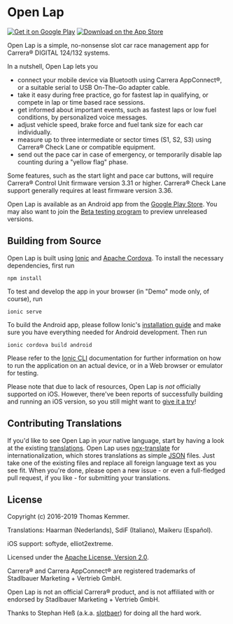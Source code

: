 Open Lap
========================================================================

[![Get it on Google Play](https://developer.android.com/images/brand/en_generic_rgb_wo_45.png)](https://play.google.com/store/apps/details?id=at.co.kemmer.openlap)
[![Download on the App Store](https://linkmaker.itunes.apple.com/en-us/badge-lrg.svg?releaseDate=2019-01-06&kind=iossoftware&bubble=ios_apps)](https://itunes.apple.com/us/app/open-lap/id1448048406)

Open Lap is a simple, no-nonsense slot car race management app for
Carrera® DIGITAL 124/132 systems.

In a nutshell, Open Lap lets you

- connect your mobile device via Bluetooth using Carrera AppConnect®,
  or a suitable serial to USB On-The-Go adapter cable.
- take it easy during free practice, go for fastest lap in qualifying,
  or compete in lap or time based race sessions.
- get informed about important events, such as fastest laps or low
  fuel conditions, by personalized voice messages.
- adjust vehicle speed, brake force and fuel tank size for each car
  individually.
- measure up to three intermediate or sector times (S1, S2, S3) using
  Carrera® Check Lane or compatible equipment.
- send out the pace car in case of emergency, or temporarily disable
  lap counting during a "yellow flag" phase.

Some features, such as the start light and pace car buttons, will
require Carrera® Control Unit firmware version 3.31 or higher.
Carrera® Check Lane support generally requires at least firmware
version 3.36.

Open Lap is available as an Android app from the [Google Play
Store](https://play.google.com/store/apps/details?id=at.co.kemmer.openlap).
You may also want to join the [Beta testing
program](https://play.google.com/apps/testing/at.co.kemmer.openlap) to
preview unreleased versions.


Building from Source
------------------------------------------------------------------------

Open Lap is built using [Ionic](http://ionicframework.com/) and
[Apache Cordova](https://cordova.apache.org/).  To install the
necessary dependencies, first run
```
npm install
```

To test and develop the app in your browser (in "Demo" mode only, of
course), run
```
ionic serve
```

To build the Android app, please follow Ionic's [installation
guide](http://ionicframework.com/docs/intro/installation/) and make
sure you have everything needed for Android development.  Then run
```
ionic cordova build android
```

Please refer to the [Ionic CLI](http://ionicframework.com/docs/cli/)
documentation for further information on how to run the application on
an actual device, or in a Web browser or emulator for testing.

Please note that due to lack of resources, Open Lap is *not*
officially supported on iOS.  However, there've been reports of
successfully building and running an iOS version, so you still might
want to [give it a
try](https://cordova.apache.org/docs/en/latest/guide/platforms/ios/)!


Contributing Translations
------------------------------------------------------------------------

If you'd like to see Open Lap in *your* native language, start by
having a look at the existing [translations](./src/assets/i18n).  Open
Lap uses [ngx-translate](http://www.ngx-translate.com/) for
internationalization, which stores translations as simple
[JSON](http://www.json.org/) files.  Just take one of the existing
files and replace all foreign language text as you see fit.  When
you're done, please open a new issue - or even a full-fledged pull
request, if you like - for submitting your translations.


License
------------------------------------------------------------------------

Copyright (c) 2016-2019 Thomas Kemmer.

Translations: Haarman (Nederlands), SdiF (Italiano), Maikeru (Español).

iOS support: softyde, elliot2extreme.

Licensed under the [Apache License, Version
2.0](http://www.apache.org/licenses/LICENSE-2.0).

Carrera® and Carrera AppConnect® are registered trademarks of
Stadlbauer Marketing + Vertrieb GmbH.

Open Lap is not an official Carrera® product, and is not affiliated
with or endorsed by Stadlbauer Marketing + Vertrieb GmbH.

Thanks to Stephan Heß (a.k.a. [slotbaer](http://www.slotbaer.de/)) for
doing all the hard work.
